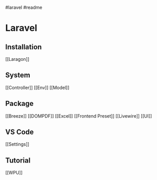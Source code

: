 #laravel #readme  
# Laravel
## Installation
[[Laragon]]

## System
[[Controller]]
[[Env]]
[[Model]]

## Package

[[Breeze]]
[[DOMPDF]]
[[Excel]]
[[Frontend Preset]]
[[Livewire]]
[[UI]]

## VS Code
[[Settings]]

## Tutorial
[[WPU]]
